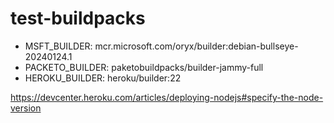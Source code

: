 # test-buildpacks

* MSFT_BUILDER: mcr.microsoft.com/oryx/builder:debian-bullseye-20240124.1
* PACKETO_BUILDER: paketobuildpacks/builder-jammy-full
* HEROKU_BUILDER: heroku/builder:22
  
https://devcenter.heroku.com/articles/deploying-nodejs#specify-the-node-version
